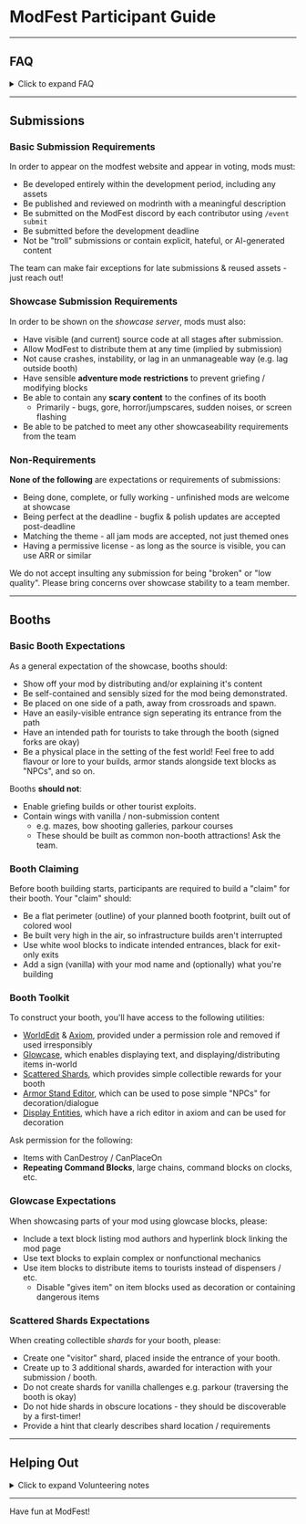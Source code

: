 # ModFest Participant Guide

---

## FAQ

<details>
  <summary>Click to expand FAQ</summary>

### What is ModFest?

**ModFest is a collaborative Minecraft modding virtual event** - it's designed for modders, artists, builders, and players alike!<br/>
Teams or individuals create mods matching the theme in a limited time.
Then, they're invited to build showcase booths in a world along with all the other participants.
Once the showcase server opens, anyone can join to check out the submissions and vote on their favorites.<br/>


### Is ModFest a competition?

**Not really!** - ModFest is all about celebrating the art of mod-making at keeping it alive!
We're here to encourage people to make minecraft mods, and put on a fun show.
**ModFest has "awards"** - but they're just for show. Voting on mods is fun for tourists, and awards often highlight outstanding entries, but they're not the objective of the event. Generally, we **discourage participants from aiming for an award** - ModFest is not balanced for awards to be fair!

### Do I need to be good at modding/building to participate?

**No!** - ModFest has no quality floor for submissions or booths.
We'll only request alteration or omission of your entry if it **disrupts other entries**.
E.g. through extreme lag, crashes, big boxy booths blocking sightlines, etc.

### Do I need to build? Will my mod be disqualified otherwise?

**Nope!** - Every mod submitted will appear on the website and be eligible for voting.
The only exceptions are mods with inappropriate content, or mods that ask to withdraw.
For boothless submissions, the team usually builds a small stand ("mini-booth") instead.
However, this is not a guarantee! Communicate with the team as early as you can.

### I'm an artist / builder / can't draw textures - can I mod as a team?

**Absolutely!** - Each contributor to a mod - whether for code, modelling, textures, key art, sfx, music - should each register as a participant, be added to the modrinth page, and run `/event submit` once the mod is ready for submission.
After announcement, participants can introduce themselves & their skillsets, and offer to help out with announced submissions.
Just remember - your team members are your responsibility; Griefing can lead to a DQ.

### What are the ModFest phases?
**Announcement -> Development -> Testing/Claiming -> Building -> Showcase -> Afterparty**

**Announcement**: Teamforming and concept discussion.<br/>
**Development**: More teamforming, feature development, asset creation, mod submitting.<br/>
**Testing**: Bugfixes, polish updates, testing mods on the "test server".<br/>
**Claiming**: Improving spawn, paths, and other common areas on the "build server". Claiming perimeters for booths.<br/>
**Building**: Booth building and shard creation, more common improvements.<br/>
**Showcase**: Doors open to tourists, voting available for awards.<br/>
**Afterparty**: Votes close, awards announced, server stays open.

Internally, the team also has **Pitching** and **Preparation** phases before announcement.

### What do Booths look like?

**Large Booth - Lucky Ducks**

![lucky ducks overview](https://hackmd.io/_uploads/Hkf6e6C3C.png)

![lucky ducks play area](https://hackmd.io/_uploads/r1PuyRC3R.png)

**Medium Booth - Up and Away**

![up and away overview](https://hackmd.io/_uploads/Hy51WpAhA.png)

![up and away crafting station](https://hackmd.io/_uploads/BJEbWT0nR.png)

**Small Booth - Obscure Masks**

![obscure masks overview](https://hackmd.io/_uploads/Syb0TTRnA.png)

![obscure masks front](https://hackmd.io/_uploads/rkure6AhR.png)

**Mini Booth - Balloons Away!**

![balloons away front](https://hackmd.io/_uploads/SkObg60n0.png)

</details>

---

## Submissions

### Basic Submission Requirements
In order to appear on the modfest website and appear in voting, mods must:
- Be developed entirely within the development period, including any assets
- Be published and reviewed on modrinth with a meaningful description
- Be submitted on the ModFest discord by each contributor using `/event submit`
- Be submitted before the development deadline
- Not be "troll" submissions or contain explicit, hateful, or AI-generated content

The team can make fair exceptions for late submissions & reused assets - just reach out!

### Showcase Submission Requirements
In order to be shown on the _showcase server_, mods must also:
- Have visible (and current) source code at all stages after submission.
- Allow ModFest to distribute them at any time (implied by submission)
- Not cause crashes, instability, or lag in an unmanageable way (e.g. lag outside booth)
- Have sensible **adventure mode restrictions** to prevent griefing / modifying blocks
- Be able to contain any **scary content** to the confines of its booth
    - Primarily - bugs, gore, horror/jumpscares, sudden noises, or screen flashing
- Be able to be patched to meet any other showcaseability requirements from the team


### Non-Requirements
**None of the following** are expectations or requirements of submissions:
- Being done, complete, or fully working - unfinished mods are welcome at showcase
- Being perfect at the deadline - bugfix & polish updates are accepted post-deadline
- Matching the theme - all jam mods are accepted, not just themed ones
- Having a permissive license - as long as the source is visible, you can use ARR or similar

We do not accept insulting any submission for being "broken" or "low quality".
Please bring concerns over showcase stability to a team member.

---

## Booths

### Basic Booth Expectations
As a general expectation of the showcase, booths should:
- Show off your mod by distributing and/or explaining it's content
- Be self-contained and sensibly sized for the mod being demonstrated.
- Be placed on one side of a path, away from crossroads and spawn.
- Have an easily-visible entrance sign seperating its entrance from the path
- Have an intended path for tourists to take through the booth (signed forks are okay)
- Be a physical place in the setting of the fest world! Feel free to add flavour or lore to your builds, armor stands alongside text blocks as "NPCs", and so on.

Booths **should not**:
- Enable griefing builds or other tourist exploits.
- Contain wings with vanilla / non-submission content
    - e.g. mazes, bow shooting galleries, parkour courses
    - These should be built as common non-booth attractions! Ask the team.

### Booth Claiming
Before booth building starts, participants are required to build a "claim" for their booth.
Your "claim" should:
- Be a flat perimeter (outline) of your planned booth footprint, built out of colored wool
- Be built very high in the air, so infrastructure builds aren't interrupted
- Use white wool blocks to indicate intended entrances, black for exit-only exits
- Add a sign (vanilla) with your mod name and (optionally) what you're building

### Booth Toolkit
To construct your booth, you'll have access to the following utilities:
- [WorldEdit](https://modrinth.com/plugin/worldedit) & [Axiom](https://modrinth.com/mod/axiom), provided under a permission role and removed if used irresponsibly
- [Glowcase](https://modrinth.com/mod/glowcase), which enables displaying text, and displaying/distributing items in-world
- [Scattered Shards](https://modrinth.com/mod/scattered-shards), which provides simple collectible rewards for your booth
- [Armor Stand Editor](https://modrinth.com/mod/armorstandeditor), which can be used to pose simple "NPCs" for decoration/dialogue
- [Display Entities](https://minecraft.wiki/w/Display), which have a rich editor in axiom and can be used for decoration

Ask permission for the following:
- Items with CanDestroy / CanPlaceOn
- **Repeating Command Blocks**, large chains, command blocks on clocks, etc.

### Glowcase Expectations
When showcasing parts of your mod using glowcase blocks, please:
- Include a text block listing mod authors and hyperlink block linking the mod page
- Use text blocks to explain complex or nonfunctional mechanics
- Use item blocks to distribute items to tourists instead of dispensers / etc.
    - Disable "gives item" on item blocks used as decoration or containing dangerous items


### Scattered Shards Expectations
When creating collectible *shards* for your booth, please:
- Create one "visitor" shard, placed inside the entrance of your booth.
- Create up to 3 additional shards, awarded for interaction with your submission / booth.
- Do not create shards for vanilla challenges e.g. parkour (traversing the booth is okay)
- Do not hide shards in obscure locations - they should be discoverable by a first-timer!
- Provide a hint that clearly describes shard location / requirements

---

## Helping Out

<details>
  <summary>Click to expand Volunteering notes</summary>

ModFest is run entirely by volunteers, many of whom are participants too!

To help out during the **announcement phase**:
- Tell people about the new event!

To help out during the **development phase**:
- Provide support to other participants developing their mods!

To help out during the **testing phase**:
- Test on the test server, post tagged bug reports and ping mod authors in them
- Diagnose root causes to help speed up the bugfixing process
- PR fixes to issues if you feel capable & comfortable

To help out during the **building phase**:
- Help build and prettify common spaces e.g. paths, plazas, arenas/playgrounds, spawn.
- Provide support to other participants while building!
    - E.g. palettes, worldedit, furniture designs, command blocks, item displays
- Answer questions about vanilla / modfest base mods / booth guidelines (link this!)

To help out during the **showcase and afterparty phases**:
- Answer tourist questions about the fest / mods.
- Don't spoil or over-direct tourists! Let them explore on their own.
- Invite your friends and enjoy the fest!

To help out in the **pitching and preparation phases**:
- Contribute to ModFest base mods! Improvements, ports, etc.

</details>

---

Have fun at ModFest!